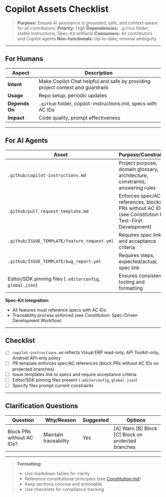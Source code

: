 # Copilot Assets Checklist

> **Purpose:** Ensure AI assistance is grounded, safe, and context-aware for all contributors.
> **Priority:** High
> **Dependencies:** `.github` folder, stable instructions, Spec-Kit artifacts
> **Consumers:** All contributors and Copilot agents
> **Non-functionals:** Up-to-date, minimal ambiguity

---

## For Humans

| Aspect         | Description                                                                    |
| -------------- | ------------------------------------------------------------------------------ |
| **Intent**     | Make Copilot Chat helpful and safe by providing project context and guardrails |
| **Usage**      | Repo setup, periodic updates                                                   |
| **Depends On** | `.github` folder, copilot-instructions.md, specs with AC IDs                   |
| **Impact**     | Code quality, prompt effectiveness                                             |

---

## For AI Agents

| Asset                                                     | Purpose/Constraint                                                                                    |
| --------------------------------------------------------- | ----------------------------------------------------------------------------------------------------- |
| `.github/copilot-instructions.md`                         | Project purpose, domain glossary, architecture, constraints, answering rules                          |
| `.github/pull_request_template.md`                        | Enforces spec/AC references, blocks PRs without AC IDs (see Constitution III, Test-First Development) |
| `.github/ISSUE_TEMPLATE/feature_request.yml`              | Requires spec link and acceptance criteria                                                            |
| `.github/ISSUE_TEMPLATE/bug_report.yml`                   | Requires steps, expected/actual, spec link                                                            |
| Editor/SDK pinning files (`.editorconfig`, `global.json`) | Ensures consistent tooling and formatting                                                             |

**Spec-Kit Integration:**

- All features must reference specs with AC IDs
- Traceability process enforced (see Constitution: Spec-Driven Development Workflow)

---

## Checklist

- [ ] `copilot-instructions.md` reflects Visual ERP read-only, API Toolkit-only, Android API-only policy
- [ ] PR template enforces spec/AC references (block PRs without AC IDs on protected branches)
- [ ] Issue templates link to specs and require acceptance criteria
- [ ] Editor/SDK pinning files present (`.editorconfig`, `global.json`)
- [ ] Specify files prompt current constraints

---

## Clarification Questions

| Question                  | Why/Reason            | Suggested | Options                                            |
| ------------------------- | --------------------- | --------- | -------------------------------------------------- |
| Block PRs without AC IDs? | Maintain traceability | Yes       | [A] Warn [B] Block [C] Block on protected branches |

---

> **Formatting:**
>
> - Use markdown tables for clarity
> - Reference constitutional principles (see [Constitution.md](../.specify/memory/constitution.md))
> - Keep sections concise and actionable
> - Use checklists for compliance tracking
